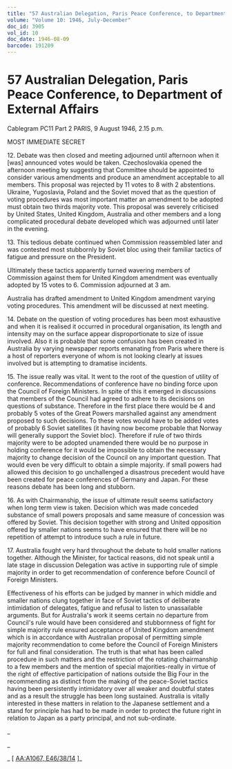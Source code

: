 ```yaml
---
title: "57 Australian Delegation, Paris Peace Conference, to Department of External Affairs"
volume: "Volume 10: 1946, July-December"
doc_id: 3905
vol_id: 10
doc_date: 1946-08-09
barcode: 191209
---
```


# 57 Australian Delegation, Paris Peace Conference, to Department of External Affairs

Cablegram PC11 Part 2 PARIS, 9 August 1946, 2.15 p.m.

MOST IMMEDIATE SECRET

12\. Debate was then closed and meeting adjourned until afternoon when it [was] announced votes would be taken. Czechoslovakia opened the afternoon meeting by suggesting that Committee should be appointed to consider various amendments and produce an amendment acceptable to all members. This proposal was rejected by 11 votes to 8 with 2 abstentions. Ukraine, Yugoslavia, Poland and the Soviet moved that as the question of voting procedures was most important matter an amendment to be adopted must obtain two thirds majority vote. This proposal was severely criticised by United States, United Kingdom, Australia and other members and a long complicated procedural debate developed which was adjourned until later in the evening.

13\. This tedious debate continued when Commission reassembled later and was contested most stubbornly by Soviet bloc using their familiar tactics of fatigue and pressure on the President.

Ultimately these tactics apparently turned wavering members of Commission against them for United Kingdom amendment was eventually adopted by 15 votes to 6. Commission adjourned at 3 am.

Australia has drafted amendment to United Kingdom amendment varying voting procedures. This amendment will be discussed at next meeting.

14\. Debate on the question of voting procedures has been most exhaustive and when it is realised it occurred in procedural organisation, its length and intensity may on the surface appear disproportionate to size of issue involved. Also it is probable that some confusion has been created in Australia by varying newspaper reports emanating from Paris where there is a host of reporters everyone of whom is not looking clearly at issues involved but is attempting to dramatise incidents.

15\. The issue really was vital. It went to the root of the question of utility of conference. Recommendations of conference have no binding force upon the Council of Foreign Ministers. In spite of this it emerged in discussions that members of the Council had agreed to adhere to its decisions on questions of substance. Therefore in the first place there would be 4 and probably 5 votes of the Great Powers marshalled against any amendment proposed to such decisions. To these votes would have to be added votes of probably 6 Soviet satellites (it having now become probable that Norway will generally support the Soviet bloc). Therefore if rule of two thirds majority were to be adopted unamended there would be no purpose in holding conference for it would be impossible to obtain the necessary majority to change decision of the Council on any important question. That would even be very difficult to obtain a simple majority. if small powers had allowed this decision to go unchallenged a disastrous precedent would have been created for peace conferences of Germany and Japan. For these reasons debate has been long and stubborn.

16\. As with Chairmanship, the issue of ultimate result seems satisfactory when long term view is taken. Decision which was made conceded substance of small powers proposals and same measure of concession was offered by Soviet. This decision together with strong and United opposition offered by smaller nations seems to have ensured that there will be no repetition of attempt to introduce such a rule in future.

17\. Australia fought very hard throughout the debate to hold smaller nations together. Although the Minister, for tactical reasons, did not speak until a late stage in discussion Delegation was active in supporting rule of simple majority in order to get recommendation of conference before Council of Foreign Ministers.

Effectiveness of his efforts can be judged by manner in which middle and smaller nations clung together in face of Soviet tactics of deliberate intimidation of delegates, fatigue and refusal to listen to unassailable arguments. But for Australia's work it seems certain no departure from Council's rule would have been considered and stubbornness of fight for simple majority rule ensured acceptance of United Kingdom amendment which is in accordance with Australian proposal of permitting simple majority recommendation to come before the Council of Foreign Ministers for full and final consideration. The truth is that what has been called procedure in such matters and the restriction of the rotating chairmanship to a few members and the mention of special majorities-really in virtue of the right of effective participation of nations outside the Big Four in the recommending as distinct from the making of the peace-Soviet tactics having been persistently intimidatory over all weaker and doubtful states and as a result the struggle has been long sustained. Australia is vitally interested in these matters in relation to the Japanese settlement and a stand for principle has had to be made in order to protect the future right in relation to Japan as a party principal, and not sub-ordinate.

_

_

_ [ [AA:A1067, E46/38/14](http://www.naa.gov.au/cgi-bin/Search?O=I&Number=191209) ]_
